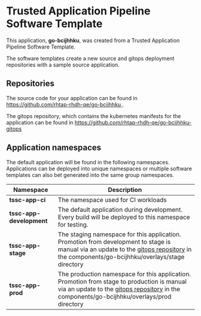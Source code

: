 # Trusted Application Pipeline Software Template

This application, **go-bcijhhku**, was created from a Trusted Application Pipeline Software Template.

The software templates create a new source and gitops deployment repositories with a sample source application. 

## Repositories

The source code for your application can be found in [https://github.com/rhtap-rhdh-qe/go-bcijhhku ](https://github.com/rhtap-rhdh-qe/go-bcijhhku ).
 
The gitops repository, which contains the kubernetes manifests for the application can be found in 
[https://github.com/rhtap-rhdh-qe/go-bcijhhku-gitops ](https://github.com/rhtap-rhdh-qe/go-bcijhhku-gitops ) 

## Application namespaces 

The default application will be found in the following namespaces. Applications can be deployed into unique namespaces or multiple software templates can also bet generated into the same group namespaces.  

|  Namespace   |  Description   |  
| -------- | -------- |
| **tssc-app-ci** | The namespace used for CI workloads |
| **tssc-app-development** | The default application during development. Every build will be deployed to this namespace for testing. |
| **tssc-app-stage** | The staging namespace for this application. Promotion from development to stage is manual via an update to the [gitops repository](https://github.com/rhtap-rhdh-qe/go-bcijhhku-gitops ) in the components/go-bcijhhku/overlays/stage directory |
| **tssc-app-prod** | The production namespace for this application. Promotion from stage to production is manual via an update to the [gitops repository](https://github.com/rhtap-rhdh-qe/go-bcijhhku-gitops ) in the components/go-bcijhhku/overlays/prod directory |